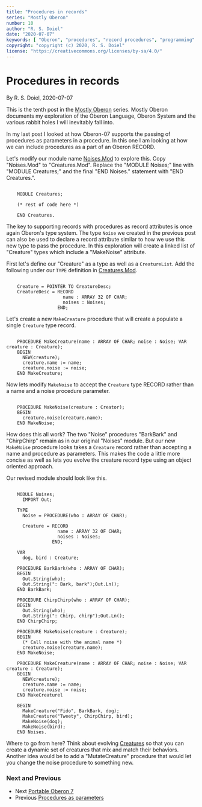 ```yaml
---
title: "Procedures in records"
series: "Mostly Oberon"
number: 10
author: "R. S. Doiel"
date: "2020-07-07"
keywords: [ "Oberon", "procedures", "record procedures", "programming" ]
copyright: "copyright (c) 2020, R. S. Doiel"
license: "https://creativecommons.org/licenses/by-sa/4.0/" 
---
```



# Procedures in records

By R. S. Doiel, 2020-07-07

This is the tenth post in the [Mostly Oberon](../../04/11/Mostly-Oberon.html) series.
Mostly Oberon documents my exploration of the Oberon Language, Oberon System and the 
various rabbit holes I will inevitably fall into.

In my last post I looked at how Oberon-07 supports the passing of procedures as parameters in a procedure. In this one I am looking at how we can
include procedures as a part of an Oberon RECORD. 

Let's modify our module name [Noises.Mod](Noises.Mod) to explore this.
Copy "Noises.Mod" to "Creatures.Mod". Replace the "MODULE Noises;" line with
"MODULE Creatures;" and the final "END Noises." statement with "END Creatures.".


~~~

    MODULE Creatures;
    
    (* rest of code here *)

    END Creatures.

~~~


The key to supporting records with procedures as record attributes is once again Oberon's type system.  The type `Noise` we created in the previous post can also be used to declare a record attribute similar to how we use this new type to pass the procedure. In this exploration will create a linked list of "Creature" types which include a "MakeNoise" attribute.

First let's define our "Creature" as a type as well as a 
`CreatureList`. Add the following under our `TYPE` 
definition in [Creatures.Mod](Creatures.Mod).


~~~

    Creature = POINTER TO CreatureDesc;
    CreatureDesc = RECORD
                     name : ARRAY 32 OF CHAR;
                     noises : Noises;
                   END;

~~~


Let's create a new `MakeCreature` procedure that will create
a populate a single `Creature` type record.


~~~

    PROCEDURE MakeCreature(name : ARRAY OF CHAR; noise : Noise; VAR creature : Creature);
    BEGIN
      NEW(creature);
      creature.name := name;
      creature.noise := noise;
    END MakeCreature;

~~~


Now lets modify `MakeNoise` to accept the `Creature` type RECORD
rather than a name and a noise procedure parameter.


~~~

    PROCEDURE MakeNoise(creature : Creator);
    BEGIN
      creature.noise(creature.name);
    END MakeNoise;

~~~


How does this all work?  The two "Noise" procedures 
"BarkBark" and "ChirpChirp" remain as in our original 
"Noises" module. But our new `MakeNoise` procedure
looks takes a `Creature` record rather than accepting a
name and procedure as parameters. This makes the code 
a little more concise as well as lets you evolve the
creature record type using an object oriented approach.

Our revised module should look like this.


~~~

    MODULE Noises;
      IMPORT Out;
    
    TYPE 
      Noise = PROCEDURE(who : ARRAY OF CHAR);

      Creature = RECORD
                   name : ARRAY 32 OF CHAR;
                   noises : Noises;
                 END;
    
    VAR
      dog, bird : Creature;

    PROCEDURE BarkBark(who : ARRAY OF CHAR);
    BEGIN
      Out.String(who);
      Out.String(": Bark, bark");Out.Ln();
    END BarkBark;
    
    PROCEDURE ChirpChirp(who : ARRAY OF CHAR);
    BEGIN
      Out.String(who);
      Out.String(": Chirp, chirp");Out.Ln();
    END ChirpChirp;
    
    PROCEDURE MakeNoise(creature : Creature);
    BEGIN
      (* Call noise with the animal name *)
      creature.noise(creature.name);
    END MakeNoise;

    PROCEDURE MakeCreature(name : ARRAY OF CHAR; noise : Noise; VAR creature : Creature);
    BEGIN
      NEW(creature);
      creature.name := name;
      creature.noise := noise;
    END MakeCreaturel
    
    BEGIN
      MakeCreature("Fido", BarkBark, dog);
      MakeCreature("Tweety", ChirpChirp, bird);
      MakeNoise(dog);
      MakeNoise(bird);
    END Noises.

~~~


Where to go from here? Think about evolving [Creatures](Creatures.Mod) so
that you can create a dynamic set of creatures that mix and match their
behaviors. Another idea would be to add a "MutateCreature" procedure
that would let you change the noise procedure to something new.


### Next and Previous 

+ Next [Portable Oberon 7](../../08/15/Portable-Oberon-07.html)
+ Previous [Procedures as parameters](../../06/20/Procedures-as-parameters.html) 


